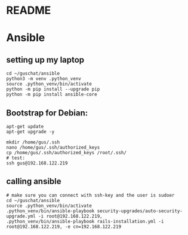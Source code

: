 # README

# Ansible

## setting up my laptop
```
cd ~/guschat/ansible
python3 -m venv .python_venv
source .python_venv/bin/activate
python -m pip install --upgrade pip
python -m pip install ansible-core
```

## Bootstrap for Debian:
```
apt-get update
apt-get upgrade -y

mkdir /home/gus/.ssh
nano /home/gus/.ssh/authorized_keys
cp /home/gus/.ssh/authorized_keys /root/.ssh/
# test:
ssh gus@192.168.122.219
```

## calling ansible
```
# make sure you can connect with ssh-key and the user is sudoer
cd ~/guschat/ansible
source .python_venv/bin/activate
.python_venv/bin/ansible-playbook security-upgrades/auto-security-upgrade.yml -i root@192.168.122.219,
.python_venv/bin/ansible-playbook rails-installation.yml -i root@192.168.122.219, -e cn=192.168.122.219
```

